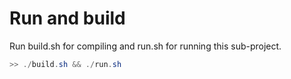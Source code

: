 # Run and build

Run build.sh for compiling and run.sh for running this sub-project. 

```PowerShell
>> ./build.sh && ./run.sh
```
